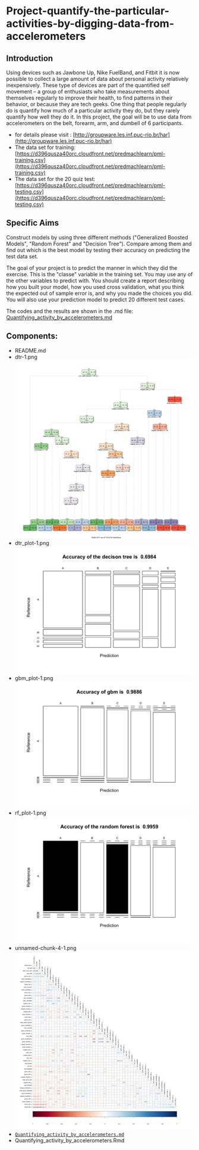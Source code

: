 # Project-quantify-the-particular-activities-by-digging-data-from-accelerometers

## Introduction
Using devices such as Jawbone Up, Nike FuelBand, and Fitbit it is now possible to collect a large amount of data about personal activity relatively inexpensively. These type of devices are part of the quantified self movement – a group of enthusiasts who take measurements about themselves regularly to improve their health, to find patterns in their behavior, or because they are tech geeks. One thing that people regularly do is quantify how much of a particular activity they do, but they rarely quantify how well they do it. In this project, the goal will be to use data from accelerometers on the belt, forearm, arm, and dumbell of 6 participants.

* for details please visit : [http://groupware.les.inf.puc-rio.br/har](http://groupware.les.inf.puc-rio.br/har)
* The data set for training: [https://d396qusza40orc.cloudfront.net/predmachlearn/pml-training.csv](https://d396qusza40orc.cloudfront.net/predmachlearn/pml-training.csv)
* The data set for the 20 quiz test:[https://d396qusza40orc.cloudfront.net/predmachlearn/pml-testing.csv](https://d396qusza40orc.cloudfront.net/predmachlearn/pml-testing.csv)

## Specific Aims
Construct models by using three different methods ("Generalized Boosted Models", "Random Forest" and "Decision Tree"). Compare among them and find out which is the best model by testing their accuracy on predicting the test data set.

The goal of your project is to predict the manner in which they did the exercise. This is the "classe" variable in the training set. You may use any of the other variables to predict with. You should create a report describing how you built your model, how you used cross validation, what you think the expected out of sample error is, and why you made the choices you did. You will also use your prediction model to predict 20 different test cases.

The codes and the results are shown in the .md file: [Quantifying_activity_by_accelerometers.md](https://github.com/wangqian2149185/Project-quantify-the-particular-activities-by-digging-data-from-accelerometers/blob/master/Quantifying_activity_by_accelerometers.md)


## Components:
* README.md
* dtr-1.png
![](dtr-1.png)
* dtr_plot-1.png
![](dtr_plot-1.png)
* gbm_plot-1.png
![](gbm_plot-1.png)
* rf_plot-1.png
![](rf_plot-1.png)
* unnamed-chunk-4-1.png
![](unnamed-chunk-4-1.png)
* [`Quantifying_activity_by_accelerometers.md`](Quantifying_activity_by_accelerometers.md)
* Quantifying_activity_by_accelerometers.Rmd

